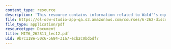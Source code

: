 ```yaml
---
content_type: resource
description: 'This resource contains information related to Wald''s equality. '
file: https://ol-ocw-studio-app-qa.s3.amazonaws.com/courses/6-262-discrete-stochastic-processes-spring-2011/9b7c118e50c6568431a7ecb2c0bd5df7_MIT6_262S11_lec12.pdf
file_type: application/pdf
resourcetype: Document
title: MIT6_262S11_lec12.pdf
uid: 9b7c118e-50c6-5684-31a7-ecb2c0bd5df7
---
```

